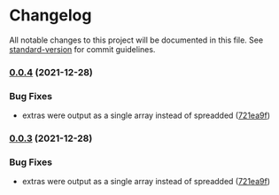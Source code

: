 # Changelog

All notable changes to this project will be documented in this file. See [standard-version](https://github.com/conventional-changelog/standard-version) for commit guidelines.

### [0.0.4](https://github.com/accestech/loghelper/compare/v0.0.2...v0.0.4) (2021-12-28)


### Bug Fixes

* extras were output as a single array instead of spreadded ([721ea9f](https://github.com/accestech/loghelper/commit/721ea9f3edc4a2f4ee5dcfe6f2d8a88191341fe8))

### [0.0.3](https://github.com/accestech/loghelper/compare/v0.0.2...v0.0.3) (2021-12-28)


### Bug Fixes

* extras were output as a single array instead of spreadded ([721ea9f](https://github.com/accestech/loghelper/commit/721ea9f3edc4a2f4ee5dcfe6f2d8a88191341fe8))
